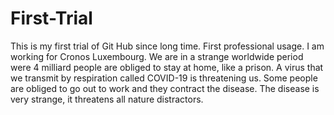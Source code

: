 # First-Trial
This is my first trial of Git Hub since long time. First professional usage.
I am working for Cronos Luxembourg.
We are in a strange worldwide period were 4 milliard people are obliged to stay at home, like a prison.
A virus that we transmit by respiration called COVID-19 is threatening us. Some people are obliged to go out to work and they contract the disease. The disease is very strange, it threatens all nature distractors.
